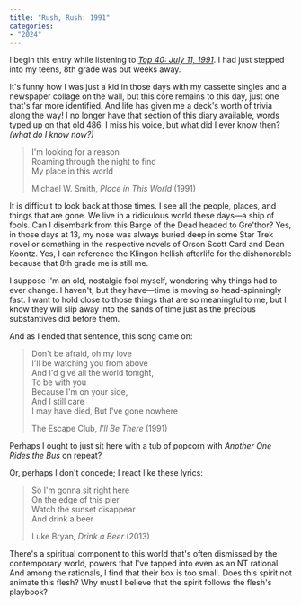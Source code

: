```yaml
---
title: "Rush, Rush: 1991"
categories:
- "2024"
---
```


I begin this entry while listening to [*Top 40: July 11, 1991*](https://www.accuradio.com/channel/59932405ab53e35fc78ae9e5).  I had just stepped into my teens, 8th grade was but weeks away.

It's funny how I was just a kid in those days with my cassette singles and a newspaper collage on the wall, but this core remains to this day, just one that's far more identified.  And life has given me a deck's worth of trivia along the way!  I no longer have that section of this diary available, words typed up on that old 486.  I miss his voice, but what did I ever know then? *(what do I know now?)*

> I'm looking for a reason  
Roaming through the night to find  
My place in this world  
>  
> Michael W. Smith, *Place in This World* (1991)

It is difficult to look back at those times.  I see all the people, places, and things that are gone.  We live in a ridiculous world these days—a ship of fools.  Can I disembark from this Barge of the Dead headed to Gre'thor?  Yes, in those days at 13, my nose was always buried deep in some Star Trek novel or something in the respective novels of Orson Scott Card and Dean Koontz.  Yes, I can reference the Klingon hellish afterlife for the dishonorable because that 8th grade me is still me.

I suppose I'm an old, nostalgic fool myself, wondering why things had to ever change.  I haven't, but they have—time is moving so head-spinningly fast.  I want to hold close to those things that are so meaningful to me, but I know they will slip away into the sands of time just as the precious substantives did before them.

And as I ended that sentence, this song came on:

> Don't be afraid, oh my love  
I'll be watching you from above  
And I'd give all the world tonight,  
To be with you  
Because I'm on your side,  
And I still care  
I may have died, 
But I've gone nowhere  
>  
> The Escape Club, *I'll Be There* (1991)

Perhaps I ought to just sit here with a tub of popcorn with *Another One Rides the Bus* on repeat?

Or, perhaps I don't concede; I react like these lyrics:

> So I'm gonna sit right here  
On the edge of this pier  
Watch the sunset disappear  
And drink a beer  
> 
> Luke Bryan, *Drink a Beer* (2013)

There's a spiritual component to this world that's often dismissed by the contemporary world, powers that I've tapped into even as an NT rational.  And among the rationals, I find that their box is too small.  Does this spirit not animate this flesh?  Why must I believe that the spirit follows the flesh's playbook?
